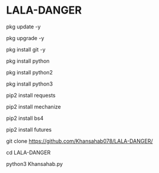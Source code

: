 # LALA-DANGER

pkg update -y

pkg upgrade -y

pkg install git -y

pkg install python

pkg install python2

pkg install python3

pip2 install requests

pip2 install mechanize

pip2 install bs4

pip2 install futures


git clone https://github.com/Khansahab078/LALA-DANGER/

cd LALA-DANGER

python3 Khansahab.py
